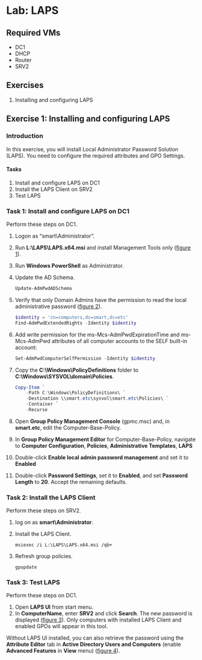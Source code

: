 # Lab: LAPS

## Required VMs

* DC1
* DHCP
* Router
* SRV2

## Exercises

1. Installing and configuring LAPS

## Exercise 1: Installing and configuring LAPS

### Introduction

In this exercise, you will install Local Administrator Password Solution (LAPS). You need to configure the required attributes and GPO Settings.

#### Tasks

1. Install and configure LAPS on DC1
1. Install the LAPS Client on SRV2
1. Test LAPS

### Task 1: Install and configure LAPS on DC1

Perform these steps on DC1.

1. Logon as “smart\Administrator”.
1. Run **L:\LAPS\LAPS.x64.msi** and install Management Tools only ([figure 1]).
1. Run **Windows PowerShell** as Administrator.
1. Update the AD Schema.

    ````powershell
    Update-AdmPwdADSchema
    ````

1. Verify that only Domain Admins have the permission to read the local administrative password ([figure 2]).

    ````powershell
    $identity = 'cn=computers,dc=smart,dc=etc'
    Find-AdmPwdExtendedRights -Identity $identity
    ````

1. Add write permission for the ms-Mcs-AdmPwdExpirationTime and ms-Mcs-AdmPwd attributes of all computer accounts to the SELF built-in account:

    ````powershell
    Set-AdmPwdComputerSelfPermission -Identity $identity
    ````

1. Copy the **C:\Windows\PolicyDefinitions** folder to **C:\Windows\SYSVOL\domain\Policies**.

    ````powershell
    Copy-Item `
        -Path C:\Windows\PolicyDefinitions\ `
        -Destination \\smart.etc\sysvol\smart.etc\Policies\ `
        -Container `
        -Recurse
    ````

1. Open **Group Policy Management Console** (gpmc.msc) and, in **smart.etc**, edit the Computer-Base-Policy.
1. In **Group Policy Management Editor** for Computer-Base-Policy, navigate to **Computer Configuration**, **Policies**, **Administrative Templates**, **LAPS**
1. Double-click **Enable local admin password management** and set it to **Enabled**
1. Double-click **Password Settings**, set it to **Enabled**, and set **Password Length** to **20**. Accept the remaining defaults.

### Task 2:  Install the LAPS Client

Perform these steps on SRV2.

1. log on as **smart\Administrator**.
1. Install the LAPS Client.

    ````shell
    msiexec /i L:\LAPS\LAPS.x64.msi /qb+
    ````

1. Refresh group policies.

    ````shell
    gpupdate
    ````

### Task 3: Test LAPS

Perform these steps on DC1.

1. Open **LAPS UI** from start menu.
1. In **ComputerName**, enter **SRV2** and click **Search**. The new password is displayed ([figure 3]). Only computers with installed LAPS Client and enabled GPOs will appear in this tool.
 
Without LAPS UI installed, you can also retrieve the password using the **Attribute Editor** tab in **Active Directory Users and Computers** (enable **Advanced Features** in **View** menu) ([figure 4]).
 
[figure 1]: images/LAPS-setup-custom.png
[figure 2]: images/LAPS-find-admpwdextendedrights-response.png
[figure 3]: images/LAPS-ui.png
[figure 4]: images/AD-users-computers-attribute-editor-ms-Mcs-AdmPwd.png